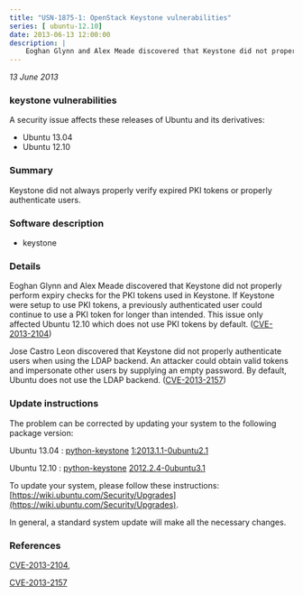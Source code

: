 ```yaml
---
title: "USN-1875-1: OpenStack Keystone vulnerabilities"
series: [ ubuntu-12.10]
date: 2013-06-13 12:00:00
description: |
    Eoghan Glynn and Alex Meade discovered that Keystone did not properly perform expiry checks for the PKI tokens used in Keystone. If Keystone were setup to use PKI tokens, a previously authenticated user could continue to use a PKI token for longer than intended. This issue only affected Ubuntu 12.10 which does not use PKI tokens by default. ([CVE-2013-2104](http://people.ubuntu.com/~ubuntu-security/cve/CVE-2013-2104))
--- 
```

 
 

*13 June 2013*

### keystone vulnerabilities

A security issue affects these releases of Ubuntu and its derivatives:

* Ubuntu 13.04
* Ubuntu 12.10

### Summary

Keystone did not always properly verify expired PKI tokens or properly authenticate users.

### Software description

* keystone 

### Details

Eoghan Glynn and Alex Meade discovered that Keystone did not properly perform expiry checks for the PKI tokens used in Keystone. If Keystone were setup to use PKI tokens, a previously authenticated user could continue to use a PKI token for longer than intended. This issue only affected Ubuntu 12.10 which does not use PKI tokens by default. ([CVE-2013-2104](http://people.ubuntu.com/~ubuntu-security/cve/CVE-2013-2104))

Jose Castro Leon discovered that Keystone did not properly authenticate users when using the LDAP backend. An attacker could obtain valid tokens and impersonate other users by supplying an empty password. By default, Ubuntu does not use the LDAP backend. ([CVE-2013-2157](http://people.ubuntu.com/~ubuntu-security/cve/CVE-2013-2157)) 

### Update instructions

The problem can be corrected by updating your system to the following package version:

Ubuntu 13.04
 : [python-keystone](https://launchpad.net/ubuntu/+source/keystone) <span> [1:2013.1.1-0ubuntu2.1](https://launchpad.net/ubuntu/+source/keystone/1:2013.1.1-0ubuntu2.1) </span> 

Ubuntu 12.10
 : [python-keystone](https://launchpad.net/ubuntu/+source/keystone) <span> [2012.2.4-0ubuntu3.1](https://launchpad.net/ubuntu/+source/keystone/2012.2.4-0ubuntu3.1) </span> 

To update your system, please follow these instructions: [https://wiki.ubuntu.com/Security/Upgrades](https://wiki.ubuntu.com/Security/Upgrades).

In general, a standard system update will make all the necessary changes. 

### References

 
 [CVE-2013-2104](http://people.ubuntu.com/~ubuntu-security/cve/CVE-2013-2104), 

 [CVE-2013-2157](http://people.ubuntu.com/~ubuntu-security/cve/CVE-2013-2157)
 

